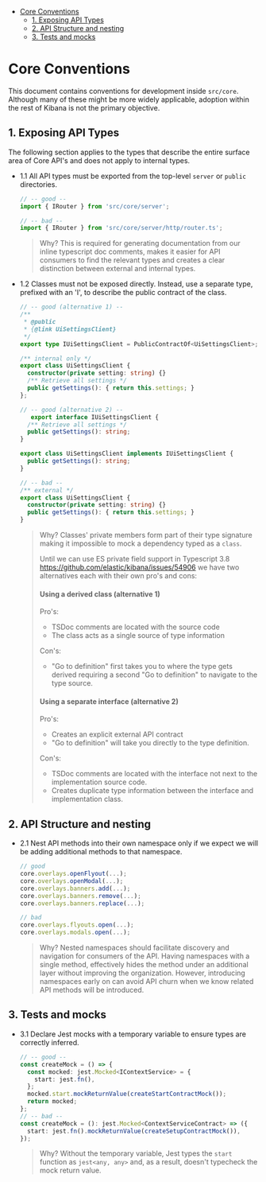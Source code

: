 - [Core Conventions](#core-conventions)
  - [1. Exposing API Types](#1-exposing-api-types)
  - [2. API Structure and nesting](#2-api-structure-and-nesting)
  - [3. Tests and mocks](#3-tests-and-mocks)

# Core Conventions

This document contains conventions for development inside `src/core`. Although
many of these might be more widely applicable, adoption within the rest of
Kibana is not the primary objective.

## 1. Exposing API Types
The following section applies to the types that describe the entire surface
area of Core API's and does not apply to internal types.

 - 1.1 All API types must be exported from the top-level `server` or `public`
   directories.

   ```ts
   // -- good --
   import { IRouter } from 'src/core/server';

   // -- bad --
   import { IRouter } from 'src/core/server/http/router.ts';
   ```

   > Why? This is required for generating documentation from our inline
   > typescript doc comments, makes it easier for API consumers to find the
   > relevant types and creates a clear distinction between external and
   > internal types.

 - 1.2 Classes must not be exposed directly. Instead, use a separate type,
   prefixed with an 'I', to describe the public contract of the class.

   ```ts
   // -- good (alternative 1) --
   /**
    * @public
    * {@link UiSettingsClient}
    */
   export type IUiSettingsClient = PublicContractOf<UiSettingsClient>;

   /** internal only */
   export class UiSettingsClient {
     constructor(private setting: string) {}
     /** Retrieve all settings */
     public getSettings(): { return this.settings; }
   };

   // -- good (alternative 2) --
      export interface IUiSettingsClient {
     /** Retrieve all settings */
     public getSettings(): string;
   }

   export class UiSettingsClient implements IUiSettingsClient {
     public getSettings(): string;
   }

   // -- bad --
   /** external */
   export class UiSettingsClient {
     constructor(private setting: string) {}
     public getSettings(): { return this.settings; }
   }
   ```

   > Why? Classes' private members form part of their type signature making it
   > impossible to mock a dependency typed as a `class`.
   >
   > Until we can use ES private field support in Typescript 3.8
   > https://github.com/elastic/kibana/issues/54906 we have two alternatives
   > each with their own pro's and cons:
   >
   > #### Using a derived class (alternative 1)
   >
   > Pro's:
   > - TSDoc comments are located with the source code
   > - The class acts as a single source of type information
   >
   > Con's:
   > - "Go to definition" first takes you to where the type gets derived
   >   requiring a second "Go to definition" to navigate to the type source.
   >
   > #### Using a separate interface (alternative 2)
   > Pro's:
   > - Creates an explicit external API contract
   > - "Go to definition" will take you directly to the type definition.
   >
   > Con's:
   > - TSDoc comments are located with the interface not next to the
   >   implementation source code.
   > - Creates duplicate type information between the interface and
   >   implementation class.

## 2. API Structure and nesting
 - 2.1 Nest API methods into their own namespace only if we expect we will be
   adding additional methods to that namespace.

   ```ts
   // good
   core.overlays.openFlyout(...);
   core.overlays.openModal(...);
   core.overlays.banners.add(...);
   core.overlays.banners.remove(...);
   core.overlays.banners.replace(...);

   // bad
   core.overlays.flyouts.open(...);
   core.overlays.modals.open(...);
   ```

   > Why? Nested namespaces should facilitate discovery and navigation for
   > consumers of the API. Having namespaces with a single method, effectively
   > hides the method under an additional layer without improving the
   > organization. However, introducing namespaces early on can avoid API
   > churn when we know related API methods will be introduced.

## 3. Tests and mocks
 - 3.1 Declare Jest mocks with a temporary variable to ensure types are
   correctly inferred.

   ```ts
   // -- good --
   const createMock = () => {
     const mocked: jest.Mocked<IContextService> = {
       start: jest.fn(),
     };
     mocked.start.mockReturnValue(createStartContractMock());
     return mocked;
   };
   // -- bad --
   const createMock = (): jest.Mocked<ContextServiceContract> => ({
     start: jest.fn().mockReturnValue(createSetupContractMock()),
   });
   ```

   > Why? Without the temporary variable, Jest types the `start` function as
   > `jest<any, any>` and, as a result, doesn't typecheck the mock return
   > value.
